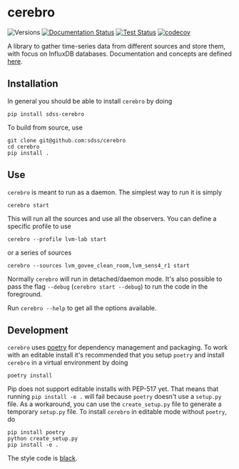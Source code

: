 # cerebro

![Versions](https://img.shields.io/badge/python->3.7-blue)
[![Documentation Status](https://readthedocs.org/projects/sdss-cerebro/badge/?version=latest)](https://sdss-cerebro.readthedocs.io/en/latest/?badge=latest)
[![Test Status](https://github.com/albireox/cerebro/workflows/Test/badge.svg)](https://github.com/sdss/sdss/actions)
[![codecov](https://codecov.io/gh/sdss/cerebro/branch/main/graph/badge.svg)](https://codecov.io/gh/sdss/cerebro)

A library to gather time-series data from different sources and store them, with focus on InfluxDB databases. Documentation and concepts are defined [here](https://sdss-cerebro.readthedocs.io/).

## Installation

In general you should be able to install `cerebro` by doing

```console
pip install sdss-cerebro
```

To build from source, use

```console
git clone git@github.com:sdss/cerebro
cd cerebro
pip install .
```

## Use

`cerebro` is meant to run as a daemon. The simplest way to run it is simply

```console
cerebro start
```

This will run all the sources and use all the observers. You can define a specific profile to use

```console
cerebro --profile lvm-lab start
```

or a series of sources

```console
cerebro --sources lvm_govee_clean_room,lvm_sens4_r1 start
```

Normally `cerebro` will run in detached/daemon mode. It's also possible to pass the flag `--debug` (`cerebro start --debug`) to run the code in the foreground.

Run `cerebro --help` to get all the options available.

## Development

`cerebro` uses [poetry](http://poetry.eustace.io/) for dependency management and packaging. To work with an editable install it's recommended that you setup `poetry` and install `cerebro` in a virtual environment by doing

```console
poetry install
```

Pip does not support editable installs with PEP-517 yet. That means that running `pip install -e .` will fail because `poetry` doesn't use a `setup.py` file. As a workaround, you can use the `create_setup.py` file to generate a temporary `setup.py` file. To install `cerebro` in editable mode without `poetry`, do

```console
pip install poetry
python create_setup.py
pip install -e .
```

The style code is [black](https://black.readthedocs.io/en/stable/).

